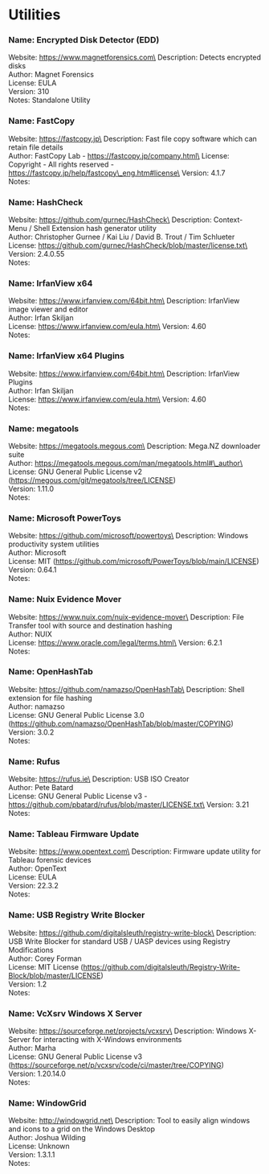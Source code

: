 # Utilities

### Name: Encrypted Disk Detector (EDD)

Website: https://www.magnetforensics.com\
Description: Detects encrypted disks\
Author: Magnet Forensics\
License: EULA\
Version: 310\
Notes: Standalone Utility

### Name: FastCopy

Website: https://fastcopy.jp\
Description: Fast file copy software which can retain file details\
Author: FastCopy Lab - https://fastcopy.jp/company.html\
License: Copyright - All rights reserved - https://fastcopy.jp/help/fastcopy\_eng.htm#license\
Version: 4.1.7\
Notes:

### Name: HashCheck

Website: https://github.com/gurnec/HashCheck\
Description: Context-Menu / Shell Extension hash generator utility\
Author: Christopher Gurnee / Kai Liu / David B. Trout / Tim Schlueter\
License: https://github.com/gurnec/HashCheck/blob/master/license.txt\
Version: 2.4.0.55\
Notes:

### Name: IrfanView x64

Website: https://www.irfanview.com/64bit.htm\
Description: IrfanView image viewer and editor\
Author: Irfan Skiljan\
License: https://www.irfanview.com/eula.htm\
Version: 4.60\
Notes:

### Name: IrfanView x64 Plugins

Website: https://www.irfanview.com/64bit.htm\
Description: IrfanView Plugins\
Author: Irfan Skiljan\
License: https://www.irfanview.com/eula.htm\
Version: 4.60\
Notes:

### Name: megatools

Website: https://megatools.megous.com\
Description: Mega.NZ downloader suite\
Author: https://megatools.megous.com/man/megatools.html#\_author\
License: GNU General Public License v2 (https://megous.com/git/megatools/tree/LICENSE)\
Version: 1.11.0\
Notes:

### Name: Microsoft PowerToys

Website: https://github.com/microsoft/powertoys\
Description: Windows productivity system utilities\
Author: Microsoft\
License: MIT (https://github.com/microsoft/PowerToys/blob/main/LICENSE)\
Version: 0.64.1\
Notes:

### Name: Nuix Evidence Mover

Website: https://www.nuix.com/nuix-evidence-mover\
Description: File Transfer tool with source and destination hashing\
Author: NUIX\
License: https://www.oracle.com/legal/terms.html\
Version: 6.2.1\
Notes:

### Name: OpenHashTab

Website: https://github.com/namazso/OpenHashTab\
Description: Shell extension for file hashing\
Author: namazso\
License: GNU General Public License 3.0 (https://github.com/namazso/OpenHashTab/blob/master/COPYING)\
Version: 3.0.2\
Notes:

### Name: Rufus

Website: https://rufus.ie\
Description: USB ISO Creator\
Author: Pete Batard\
License: GNU General Public License v3 - https://github.com/pbatard/rufus/blob/master/LICENSE.txt\
Version: 3.21\
Notes:

### Name: Tableau Firmware Update

Website: https://www.opentext.com\
Description: Firmware update utility for Tableau forensic devices\
Author: OpenText\
License: EULA\
Version: 22.3.2\
Notes:

### Name: USB Registry Write Blocker

Website: https://github.com/digitalsleuth/registry-write-block\
Description: USB Write Blocker for standard USB / UASP devices using Registry Modifications\
Author: Corey Forman\
License: MIT License (https://github.com/digitalsleuth/Registry-Write-Block/blob/master/LICENSE)\
Version: 1.2\
Notes:

### Name: VcXsrv Windows X Server

Website: https://sourceforge.net/projects/vcxsrv\
Description: Windows X-Server for interacting with X-Windows environments\
Author: Marha\
License: GNU General Public License v3 (https://sourceforge.net/p/vcxsrv/code/ci/master/tree/COPYING)\
Version: 1.20.14.0\
Notes:

### Name: WindowGrid

Website: http://windowgrid.net\
Description: Tool to easily align windows and icons to a grid on the Windows Desktop\
Author: Joshua Wilding\
License: Unknown\
Version: 1.3.1.1\
Notes:
